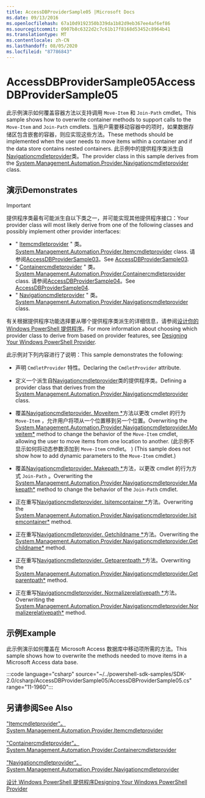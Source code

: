 ```yaml
---
title: AccessDBProviderSample05 |Microsoft Docs
ms.date: 09/13/2016
ms.openlocfilehash: 67a10d9192350b339da1b82d9eb367ee4af6ef86
ms.sourcegitcommit: 0907b8c6322d2c7c61b17f8168d53452c8964b41
ms.translationtype: MT
ms.contentlocale: zh-CN
ms.lasthandoff: 08/05/2020
ms.locfileid: "87786843"
---
```

# <a name="accessdbprovidersample05"></a><span data-ttu-id="950ae-102">AccessDBProviderSample05</span><span class="sxs-lookup"><span data-stu-id="950ae-102">AccessDBProviderSample05</span></span>

<span data-ttu-id="950ae-103">此示例演示如何覆盖容器方法以支持调用 `Move-Item` 和 `Join-Path` cmdlet。</span><span class="sxs-lookup"><span data-stu-id="950ae-103">This sample shows how to overwrite container methods to support calls to the `Move-Item` and `Join-Path` cmdlets.</span></span> <span data-ttu-id="950ae-104">当用户需要移动容器中的项时，如果数据存储区包含嵌套的容器，则应实现这些方法。</span><span class="sxs-lookup"><span data-stu-id="950ae-104">These methods should be implemented when the user needs to move items within a container and if the data store contains nested containers.</span></span> <span data-ttu-id="950ae-105">此示例中的提供程序类派生自[Navigationcmdletprovider](/dotnet/api/System.Management.Automation.Provider.NavigationCmdletProvider)类。</span><span class="sxs-lookup"><span data-stu-id="950ae-105">The provider class in this sample derives from the [System.Management.Automation.Provider.Navigationcmdletprovider](/dotnet/api/System.Management.Automation.Provider.NavigationCmdletProvider) class.</span></span>

## <a name="demonstrates"></a><span data-ttu-id="950ae-106">演示</span><span class="sxs-lookup"><span data-stu-id="950ae-106">Demonstrates</span></span>

> [!IMPORTANT]
> <span data-ttu-id="950ae-107">提供程序类最有可能派生自以下类之一，并可能实现其他提供程序接口：</span><span class="sxs-lookup"><span data-stu-id="950ae-107">Your provider class will most likely derive from one of the following classes and possibly implement other provider interfaces:</span></span>
>
> - <span data-ttu-id="950ae-108">" [Itemcmdletprovider](/dotnet/api/System.Management.Automation.Provider.ItemCmdletProvider) " 类。</span><span class="sxs-lookup"><span data-stu-id="950ae-108">[System.Management.Automation.Provider.Itemcmdletprovider](/dotnet/api/System.Management.Automation.Provider.ItemCmdletProvider) class.</span></span> <span data-ttu-id="950ae-109">请参阅[AccessDBProviderSample03](./accessdbprovidersample03.md)。</span><span class="sxs-lookup"><span data-stu-id="950ae-109">See [AccessDBProviderSample03](./accessdbprovidersample03.md).</span></span>
> - <span data-ttu-id="950ae-110">" [Containercmdletprovider](/dotnet/api/System.Management.Automation.Provider.ContainerCmdletProvider) " 类。</span><span class="sxs-lookup"><span data-stu-id="950ae-110">[System.Management.Automation.Provider.Containercmdletprovider](/dotnet/api/System.Management.Automation.Provider.ContainerCmdletProvider) class.</span></span> <span data-ttu-id="950ae-111">请参阅[AccessDBProviderSample04](./accessdbprovidersample04.md)。</span><span class="sxs-lookup"><span data-stu-id="950ae-111">See [AccessDBProviderSample04](./accessdbprovidersample04.md).</span></span>
> - <span data-ttu-id="950ae-112">" [Navigationcmdletprovider](/dotnet/api/System.Management.Automation.Provider.NavigationCmdletProvider) " 类。</span><span class="sxs-lookup"><span data-stu-id="950ae-112">[System.Management.Automation.Provider.Navigationcmdletprovider](/dotnet/api/System.Management.Automation.Provider.NavigationCmdletProvider) class.</span></span>
>
> <span data-ttu-id="950ae-113">有关根据提供程序功能选择要从哪个提供程序类派生的详细信息，请参阅[设计你的 Windows PowerShell 提供程序](./provider-types.md)。</span><span class="sxs-lookup"><span data-stu-id="950ae-113">For more information about choosing which provider class to derive from based on provider features, see [Designing Your Windows PowerShell Provider](./provider-types.md).</span></span>

<span data-ttu-id="950ae-114">此示例对下列内容进行了说明：</span><span class="sxs-lookup"><span data-stu-id="950ae-114">This sample demonstrates the following:</span></span>

- <span data-ttu-id="950ae-115">声明 `CmdletProvider` 特性。</span><span class="sxs-lookup"><span data-stu-id="950ae-115">Declaring the `CmdletProvider` attribute.</span></span>

- <span data-ttu-id="950ae-116">定义一个派生自[Navigationcmdletprovider](/dotnet/api/System.Management.Automation.Provider.NavigationCmdletProvider)类的提供程序类。</span><span class="sxs-lookup"><span data-stu-id="950ae-116">Defining a provider class that derives from the [System.Management.Automation.Provider.Navigationcmdletprovider](/dotnet/api/System.Management.Automation.Provider.NavigationCmdletProvider) class.</span></span>

- <span data-ttu-id="950ae-117">覆盖[Navigationcmdletprovider. Moveitem \*](/dotnet/api/System.Management.Automation.Provider.NavigationCmdletProvider.MoveItem)方法以更改 cmdlet 的行为 `Move-Item` ，允许用户将项从一个位置移到另一个位置。</span><span class="sxs-lookup"><span data-stu-id="950ae-117">Overwriting the [System.Management.Automation.Provider.Navigationcmdletprovider.Moveitem\*](/dotnet/api/System.Management.Automation.Provider.NavigationCmdletProvider.MoveItem) method to change the behavior of the `Move-Item` cmdlet, allowing the user to move items from one location to another.</span></span> <span data-ttu-id="950ae-118"> (此示例不显示如何将动态参数添加到 `Move-Item` cmdlet。 ) </span><span class="sxs-lookup"><span data-stu-id="950ae-118">(This sample does not show how to add dynamic parameters to the `Move-Item` cmdlet.)</span></span>

- <span data-ttu-id="950ae-119">覆盖[Navigationcmdletprovider. Makepath \*](/dotnet/api/System.Management.Automation.Provider.NavigationCmdletProvider.MakePath)方法，以更改 cmdlet 的行为方式 `Join-Path` 。</span><span class="sxs-lookup"><span data-stu-id="950ae-119">Overwriting the [System.Management.Automation.Provider.Navigationcmdletprovider.Makepath\*](/dotnet/api/System.Management.Automation.Provider.NavigationCmdletProvider.MakePath) method to change the behavior of the `Join-Path` cmdlet.</span></span>

- <span data-ttu-id="950ae-120">正在重写[Navigationcmdletprovider. Isitemcontainer \*](/dotnet/api/System.Management.Automation.Provider.NavigationCmdletProvider.IsItemContainer)方法。</span><span class="sxs-lookup"><span data-stu-id="950ae-120">Overwriting the [System.Management.Automation.Provider.Navigationcmdletprovider.Isitemcontainer\*](/dotnet/api/System.Management.Automation.Provider.NavigationCmdletProvider.IsItemContainer) method.</span></span>

- <span data-ttu-id="950ae-121">正在重写[Navigationcmdletprovider. Getchildname \*](/dotnet/api/System.Management.Automation.Provider.NavigationCmdletProvider.GetChildName)方法。</span><span class="sxs-lookup"><span data-stu-id="950ae-121">Overwriting the [System.Management.Automation.Provider.Navigationcmdletprovider.Getchildname\*](/dotnet/api/System.Management.Automation.Provider.NavigationCmdletProvider.GetChildName) method.</span></span>

- <span data-ttu-id="950ae-122">正在重写[Navigationcmdletprovider. Getparentpath \*](/dotnet/api/System.Management.Automation.Provider.NavigationCmdletProvider.GetParentPath)方法。</span><span class="sxs-lookup"><span data-stu-id="950ae-122">Overwriting the [System.Management.Automation.Provider.Navigationcmdletprovider.Getparentpath\*](/dotnet/api/System.Management.Automation.Provider.NavigationCmdletProvider.GetParentPath) method.</span></span>

- <span data-ttu-id="950ae-123">正在重写[Navigationcmdletprovider. Normalizerelativepath \*](/dotnet/api/System.Management.Automation.Provider.NavigationCmdletProvider.NormalizeRelativePath)方法。</span><span class="sxs-lookup"><span data-stu-id="950ae-123">Overwriting the [System.Management.Automation.Provider.Navigationcmdletprovider.Normalizerelativepath\*](/dotnet/api/System.Management.Automation.Provider.NavigationCmdletProvider.NormalizeRelativePath) method.</span></span>

## <a name="example"></a><span data-ttu-id="950ae-124">示例</span><span class="sxs-lookup"><span data-stu-id="950ae-124">Example</span></span>

<span data-ttu-id="950ae-125">此示例演示如何覆盖在 Microsoft Access 数据库中移动项所需的方法。</span><span class="sxs-lookup"><span data-stu-id="950ae-125">This sample shows how to overwrite the methods needed to move items in a Microsoft Access data base.</span></span>

:::code language="csharp" source="~/../powershell-sdk-samples/SDK-2.0/csharp/AccessDBProviderSample05/AccessDBProviderSample05.cs" range="11-1960":::

## <a name="see-also"></a><span data-ttu-id="950ae-126">另请参阅</span><span class="sxs-lookup"><span data-stu-id="950ae-126">See Also</span></span>

[<span data-ttu-id="950ae-127">"Itemcmdletprovider"。</span><span class="sxs-lookup"><span data-stu-id="950ae-127">System.Management.Automation.Provider.Itemcmdletprovider</span></span>](/dotnet/api/System.Management.Automation.Provider.ItemCmdletProvider)

[<span data-ttu-id="950ae-128">"Containercmdletprovider"。</span><span class="sxs-lookup"><span data-stu-id="950ae-128">System.Management.Automation.Provider.Containercmdletprovider</span></span>](/dotnet/api/System.Management.Automation.Provider.ContainerCmdletProvider)

[<span data-ttu-id="950ae-129">"Navigationcmdletprovider"。</span><span class="sxs-lookup"><span data-stu-id="950ae-129">System.Management.Automation.Provider.Navigationcmdletprovider</span></span>](/dotnet/api/System.Management.Automation.Provider.NavigationCmdletProvider)

[<span data-ttu-id="950ae-130">设计 Windows PowerShell 提供程序</span><span class="sxs-lookup"><span data-stu-id="950ae-130">Designing Your Windows PowerShell Provider</span></span>](./provider-types.md)
